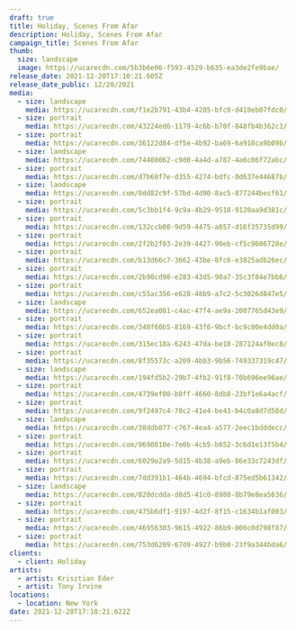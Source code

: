 ```yaml
---
draft: true
title: Holiday, Scenes From Afar
description: Holiday, Scenes From Afar
campaign_title: Scenes From Afar
thumb:
  size: landscape
  image: https://ucarecdn.com/5b3b6e06-f593-4529-b635-ea3de2fe9bae/
release_date: 2021-12-20T17:10:21.605Z
release_date_public: 12/20/2021
media:
  - size: landscape
    media: https://ucarecdn.com/f1e2b791-43b4-4205-bfc0-d410eb07fdc0/
  - size: portrait
    media: https://ucarecdn.com/43224ed6-1179-4c6b-b70f-848fb4b362c1/
  - size: portrait
    media: https://ucarecdn.com/36122d84-df5e-4b92-ba69-6a918ca9b09b/
  - size: landscape
    media: https://ucarecdn.com/74408062-c9d0-4a4d-a787-4a6c06f72abc/
  - size: portrait
    media: https://ucarecdn.com/d7b68f7e-d355-4274-bdfc-0d637e44687b/
  - size: landscape
    media: https://ucarecdn.com/0dd82c9f-57bd-4d90-8ac5-877244becf61/
  - size: portrait
    media: https://ucarecdn.com/5c3bb1f4-9c9a-4b29-9518-9120aa9d381c/
  - size: portrait
    media: https://ucarecdn.com/132ccb00-9d59-4475-a657-d16f35735d99/
  - size: portrait
    media: https://ucarecdn.com/2f2b2f03-2e39-4427-90eb-cf5c9606728e/
  - size: portrait
    media: https://ucarecdn.com/b13d66c7-3662-43be-8fc6-e3825adb26ec/
  - size: portrait
    media: https://ucarecdn.com/2b90cd98-e283-43d5-90a7-35c3f84e7bb6/
  - size: portrait
    media: https://ucarecdn.com/c55ac356-e628-48b9-a7c2-5c3026d847e5/
  - size: landscape
    media: https://ucarecdn.com/652ea081-c4ac-47f4-ae9a-2007765d43e9/
  - size: portrait
    media: https://ucarecdn.com/348f60b5-8169-43f6-9bcf-bc9c00e4dd0a/
  - size: portrait
    media: https://ucarecdn.com/315ec18a-6243-47da-be18-287124af0ec8/
  - size: portrait
    media: https://ucarecdn.com/8f35573c-a209-4bb3-9b56-749337319c47/
  - size: landscape
    media: https://ucarecdn.com/194fd5b2-29b7-4fb2-91f8-70b696ee96ae/
  - size: portrait
    media: https://ucarecdn.com/4739ef00-b8ff-4660-8db8-23bf1e6a4acf/
  - size: portrait
    media: https://ucarecdn.com/9f2497c4-70c2-41e4-be43-b4c0a8d7d58d/
  - size: landscape
    media: https://ucarecdn.com/38ddb077-c767-4ea4-a577-2eec1bdddecc/
  - size: portrait
    media: https://ucarecdn.com/9690810e-7e0b-4cb5-b652-3c6d1e13f5b4/
  - size: portrait
    media: https://ucarecdn.com/6029e2a9-5d15-4b38-a9eb-86e33c7243df/
  - size: portrait
    media: https://ucarecdn.com/7dd391b1-464b-4694-bfcd-875ed5b61342/
  - size: landscape
    media: https://ucarecdn.com/820dcdda-d8d5-41c0-8980-8b79e8ea5636/
  - size: portrait
    media: https://ucarecdn.com/475b6df1-9197-4d2f-8f15-c1634b1af003/
  - size: portrait
    media: https://ucarecdn.com/46956303-9615-4922-86b9-000c0d798f87/
  - size: portrait
    media: https://ucarecdn.com/753d6209-67d9-4927-b9b0-23f9a344bda6/
clients:
  - client: Holiday
artists:
  - artist: Krisztian Eder
  - artist: Tony Irvine
locations:
  - location: New York
date: 2021-12-20T17:10:21.622Z
---
```

